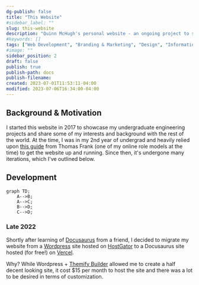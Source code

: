 ```yaml
---
dg-publish: false
title: "This Website"
#sidebar_label: ""
slug: this-website
description: "Quinn McHugh's personal website - an ongoing project to share my life and thoughts with the rest of the world."
#keywords: []
tags: ["Web Development", "Branding & Marketing", "Design", "Information Architecture"]
#image: ""
sidebar_position: 2
draft: false
publish: true
publish-path: docs
publish-filename:
created: 2023-07-01T11:53:11-04:00
modified: 2023-07-06T16:34:00-04:00
---
```


## Background & Motivation
I started this website in 2017 to showcase my undergraduate engineering projects and share some of my interests and background with the rest of the world. At the time, I was in my 2nd year of undergrad and heavily relied upon [this guide](https://collegeinfogeek.com/personal-website/) from Thomas Frank (one of my online role models at the time) to get the website up and running. Since then, it's undergone many iterations, which I've outlined below.

## Development

```mermaid
graph TD;
    A-->B;
    A-->C;
    B-->D;
    C-->D;
```

### Late 2022
Shortly after learning of [Docusaurus](https://docusaurus.io/) from a friend, I decided to migrate my website from a [Wordpress](https://wordpress.com/) site hosted on [HostGator](https://www.hostgator.com/) to a Docusaurus site hosted (for free!) on [Vercel](https://vercel.app/). 

Why? While Wordpress + [Themify Builder](https://themify.me/builder) allowed me to create a half decent looking site, it cost $15 per month to host the site and there was a lot to be desired in terms of customization.